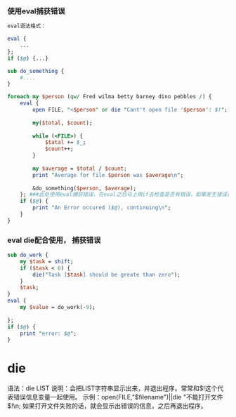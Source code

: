 ### 使用eval捕获错误
```perl
eval语法格式：

eval {
    ...
};
if ($@) {...}
```




```perl
sub do_something {
    #....
}

foreach my $person (qw/ Fred wilma betty barney dino pebbles /) {
    eval {
        open FILE, "<$person" or die "Cant't open file '$person': $!";
        
        my($total, $count);
        
        while (<FILE>) {
            $tatal += $_;
            $count++;
        }
        
        my $average = $total / $count;
        print "Average for file $person was $average\n";
        
        &do_something($person, $average);
    }; ###此处使用eval捕获错误，在eval之后马上用if去检查是否有错误，如果发生错误这个特殊变量($@),就有错误信息
    if ($@) {
        print "An Error occured ($@), continuing\n";
    }
}
```



### eval die配合使用， 捕获错误
```perl
sub do_work {
    my $task = shift;
    if ($task < 0) {
        die("Task [$task] should be greate than zero");
    }
    $task;
}
eval {
    my $value = do_work(-9);
    
};
if ($@) {
    print "error: $@";
}

```




# die
语法：die LIST
说明：会把LIST字符串显示出来，并退出程序。常常和$!这个代表错误信息变量一起使用。
示例：open(FILE,"$filename")||die "不能打开文件$!\n; 
    如果打开文件失败的话，就会显示出错误的信息，之后再退出程序。



